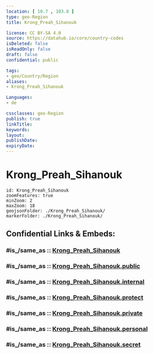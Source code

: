 ```yaml
---
location: [ 10.7 , 103.8 ] 
type: geo-Region
title: Krong_Preah_Sihanouk

license: CC BY-SA 4.0
source: https://datahub.io/core/country-codes
isDeleted: false
isReadOnly: false
draft: false
confidential: public

tags:
- geo/Country/Region
aliases:
- Krong_Preah_Sihanouk

Languages:
- de

cssclasses: geo-Region
publish: true
linkTitle: 
keywords: 
layout: 
publishDate: 
expiryDate: 
---
```


# Krong_Preah_Sihanouk

```leaflet
id: Krong_Preah_Sihanouk
zoomFeatures: true 
minZoom: 2 
maxZoom: 18
geojsonFolder: ./Krong_Preah_Sihanouk/
markerFolder: ./Krong_Preah_Sihanouk/
```


## Confidential Links & Embeds: 

### #is_/same_as :: [Krong_Preah_Sihanouk](/_Standards/Earth/Continent/Asia/Asia~South~East/Cambodia/Provinces~Cambodia/Krong_Preah_Sihanouk.md) 

### #is_/same_as :: [Krong_Preah_Sihanouk.public](/_public/Earth/Continent/Asia/Asia~South~East/Cambodia/Provinces~Cambodia/Krong_Preah_Sihanouk.public.md) 

### #is_/same_as :: [Krong_Preah_Sihanouk.internal](/_internal/Earth/Continent/Asia/Asia~South~East/Cambodia/Provinces~Cambodia/Krong_Preah_Sihanouk.internal.md) 

### #is_/same_as :: [Krong_Preah_Sihanouk.protect](/_protect/Earth/Continent/Asia/Asia~South~East/Cambodia/Provinces~Cambodia/Krong_Preah_Sihanouk.protect.md) 

### #is_/same_as :: [Krong_Preah_Sihanouk.private](/_private/Earth/Continent/Asia/Asia~South~East/Cambodia/Provinces~Cambodia/Krong_Preah_Sihanouk.private.md) 

### #is_/same_as :: [Krong_Preah_Sihanouk.personal](/_personal/Earth/Continent/Asia/Asia~South~East/Cambodia/Provinces~Cambodia/Krong_Preah_Sihanouk.personal.md) 

### #is_/same_as :: [Krong_Preah_Sihanouk.secret](/_secret/Earth/Continent/Asia/Asia~South~East/Cambodia/Provinces~Cambodia/Krong_Preah_Sihanouk.secret.md)

